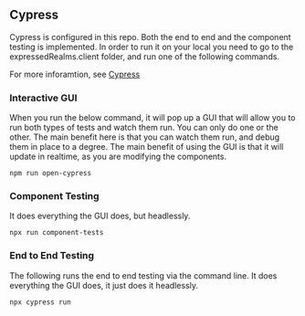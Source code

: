 ## Cypress
Cypress is configured in this repo.  Both the end to end and the component testing is implemented.
In order to run it on your local you need to go to the expressedRealms.client folder, and run one of the following commands.

For more inforamtion, see [Cypress](https://docs.cypress.io/guides/overview/why-cypress)

### Interactive GUI
When you run the below command, it will pop up a GUI that will allow you to run both types of tests and watch them run.
You can only do one or the other.  The main benefit here is that you can watch them run, and debug them in place to a degree.
The main benefit of using the GUI is that it will update in realtime, as you are modifying the components.

```shell
npm run open-cypress
```

### Component Testing
It does everything the GUI does, but headlessly.

```shell
npx run component-tests
```

### End to End Testing
The following runs the end to end testing via the command line.  It does everything the GUI does, it just does it headlessly.

```shell
npx cypress run
```
